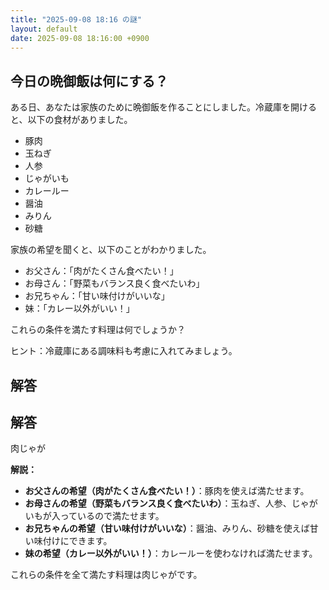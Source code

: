 ```yaml
---
title: "2025-09-08 18:16 の謎"
layout: default
date: 2025-09-08 18:16:00 +0900
---
```

## 今日の晩御飯は何にする？

ある日、あなたは家族のために晩御飯を作ることにしました。冷蔵庫を開けると、以下の食材がありました。

*   豚肉
*   玉ねぎ
*   人参
*   じゃがいも
*   カレールー
*   醤油
*   みりん
*   砂糖

家族の希望を聞くと、以下のことがわかりました。

*   お父さん：「肉がたくさん食べたい！」
*   お母さん：「野菜もバランス良く食べたいわ」
*   お兄ちゃん：「甘い味付けがいいな」
*   妹：「カレー以外がいい！」

これらの条件を満たす料理は何でしょうか？

ヒント：冷蔵庫にある調味料も考慮に入れてみましょう。

## 解答

## 解答

肉じゃが

**解説：**

*   **お父さんの希望（肉がたくさん食べたい！）**：豚肉を使えば満たせます。
*   **お母さんの希望（野菜もバランス良く食べたいわ）**：玉ねぎ、人参、じゃがいもが入っているので満たせます。
*   **お兄ちゃんの希望（甘い味付けがいいな）**：醤油、みりん、砂糖を使えば甘い味付けにできます。
*   **妹の希望（カレー以外がいい！）**：カレールーを使わなければ満たせます。

これらの条件を全て満たす料理は肉じゃがです。
